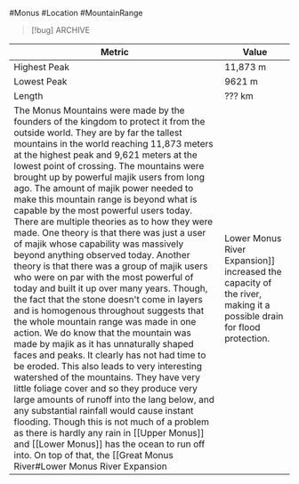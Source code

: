 #Monus #Location #MountainRange

> [!bug] ARCHIVE

| Metric       | Value    |
| ------------ | -------- |
| Highest Peak | 11,873 m |
| Lowest Peak  | 9621 m   |
| Length       | ??? km   |
The Monus Mountains were made by the founders of the kingdom to protect it from the outside world. They are by far the tallest mountains in the world reaching 11,873 meters at the highest peak and 9,621 meters at the lowest point of crossing. The mountains were brought up by powerful majik users from long ago. The amount of majik power needed to make this mountain range is beyond what is capable by the most powerful users today. There are multiple theories as to how they were made. One theory is that there was just a user of majik whose capability was massively beyond anything observed today. Another theory is that there was a group of majik users who were on par with the most powerful of today and built it up over many years. Though, the fact that the stone doesn't come in layers and is homogenous throughout suggests that the whole mountain range was made in one action. We do know that the mountain was made by majik as it has unnaturally shaped faces and peaks. It clearly has not had time to be eroded. This also leads to very interesting watershed of the mountains. They have very little foliage cover and so they produce very large amounts of runoff into the lang below, and any substantial rainfall would cause instant flooding. Though this is not much of a problem as there is hardly any rain in [[Upper Monus]] and [[Lower Monus]] has the ocean to run off into. On top of that, the [[Great Monus River#Lower Monus River Expansion|Lower Monus River Expansion]] increased the capacity of the river, making it a possible drain for flood protection.